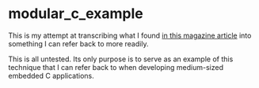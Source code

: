 # modular_c_example

This is my attempt at transcribing what I found [in this magazine article](https://www.embedded.com/modular-programming-in-c/) into something I can refer back to more readily.

This is all untested. Its only purpose is to serve as an example of this technique that I can refer back to when developing medium-sized embedded C applications.
